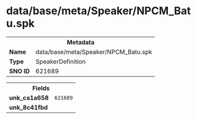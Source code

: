 <h1>data/base/meta/Speaker/NPCM_Batu.spk</h1><table><tr><th colspan="100%">Metadata</th></tr><tr><td><b>Name</b></td><td>data/base/meta/Speaker/NPCM_Batu.spk</td></tr><tr><td><b>Type</b></td><td>SpeakerDefinition</td></tr><tr><td><b>SNO ID</b></td><td>621689</td></tr></table>

<table><tr><th colspan="100%">Fields</th></tr><tr><td><b>unk_ca1a658</b></td><td><code>621689</code></td></tr><tr><td><b>unk_8c41fbd</b></td><td></td></tr></table>

